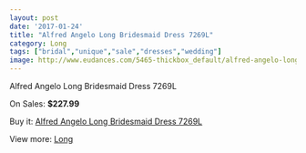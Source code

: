 ```yaml
---
layout: post
date: '2017-01-24'
title: "Alfred Angelo Long Bridesmaid Dress 7269L"
category: Long
tags: ["bridal","unique","sale","dresses","wedding"]
image: http://www.eudances.com/5465-thickbox_default/alfred-angelo-long-bridesmaid-dress-7269l.jpg
---
```

Alfred Angelo Long Bridesmaid Dress 7269L

On Sales: **$227.99**
<a href="https://www.eudances.com/en/long/1874-alfred-angelo-long-bridesmaid-dress-7269l.html"><amp-img layout="responsive" width="600" height="600" src="//www.eudances.com/5465-thickbox_default/alfred-angelo-long-bridesmaid-dress-7269l.jpg" alt="Alfred Angelo Long Bridesmaid Dress 7269L 0" /></a>
<a href="https://www.eudances.com/en/long/1874-alfred-angelo-long-bridesmaid-dress-7269l.html"><amp-img layout="responsive" width="600" height="600" src="//www.eudances.com/5466-thickbox_default/alfred-angelo-long-bridesmaid-dress-7269l.jpg" alt="Alfred Angelo Long Bridesmaid Dress 7269L 1" /></a>

Buy it: [Alfred Angelo Long Bridesmaid Dress 7269L](https://www.eudances.com/en/long/1874-alfred-angelo-long-bridesmaid-dress-7269l.html "Alfred Angelo Long Bridesmaid Dress 7269L")

View more: [Long](https://www.eudances.com/en/21-long "Long")